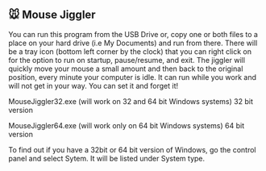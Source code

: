 ## :mouse: Mouse Jiggler

You can run this program  from the USB Drive or, copy one or both files to a place on your hard drive (i.e My Documents) and run from there. There will be a tray icon (bottom  left corner by the clock) that you can right click on for the option to run on startup, pause/resume, and exit. The jiggler will quickly move your mouse a small amount and then back to the original position, every minute your computer is idle. It can run while you work and will not get in your way. You can set it and forget it!

MouseJiggler32.exe (will work on 32 and 64 bit Windows systems)
32 bit version

MouseJiggler64.exe (will work only on 64 bit Windows systems)
64 bit version


To find out if you have a 32bit or 64 bit version of Windows, go the control panel and select Sytem. It will be listed
under System type.


